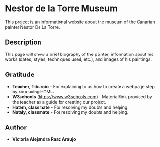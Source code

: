 # Nestor de la Torre Museum
This project is an informational website about the museum of the Canarian painter Néstor De La Torre.

## Description
This page will show a brief biography of the painter, information about his works (dates, styles, techniques used, etc.), and images of his paintings.

## Gratitude
- **Teacher, Tiburcio** - For explaining to us how to create a webpage step by step using HTML.
- **W3schools** (https://www.w3schools.com) - Material/link provided by the teacher as a guide for creating our project.
- **Hatem, classmate** - For resolving my doubts and helping.
- **Nataly, classmate** - For resolving my doubts and helping.

## Author
- **Victoria Alejandra Raaz Araujo**
